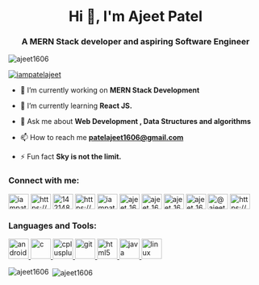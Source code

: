 <h1 align="center">Hi 👋, I'm Ajeet Patel</h1>
<h3 align="center">A MERN Stack developer and aspiring Software Engineer</h3>

<p align="left"> <img src="https://komarev.com/ghpvc/?username=ajeet1606&label=Profile%20views&color=0e75b6&style=flat" alt="ajeet1606" /> </p>


<p align="left"> <a href="https://twitter.com/iampatelajeet" target="blank"><img src="https://img.shields.io/twitter/follow/iampatelajeet?logo=twitter&style=for-the-badge" alt="iampatelajeet" /></a> </p>

- 🔭 I’m currently working on **MERN Stack Development**

- 🌱 I’m currently learning **React JS.**

- 💬 Ask me about **Web Development , Data Structures and algorithms**

- 📫 How to reach me **patelajeet1606@gmail.com**

- ⚡ Fun fact **Sky is not the limit.**

<h3 align="left">Connect with me:</h3>
<p align="left">
<a href="https://twitter.com/iampatelajeet" target="blank"><img align="center" src="https://cdn.jsdelivr.net/npm/simple-icons@3.0.1/icons/twitter.svg" alt="iampatelajeet" height="30" width="40" /></a>
<a href="https://linkedin.com/in/ajeet-patel/" target="blank"><img align="center" src="https://cdn.jsdelivr.net/npm/simple-icons@3.0.1/icons/linkedin.svg" alt="https://www.linkedin.com/in/ajeet-patel/" height="30" width="40" /></a>
<a href="https://stackoverflow.com/users/14214859/ajeet_1606" target="blank"><img align="center" src="https://cdn.jsdelivr.net/npm/simple-icons@3.0.1/icons/stackoverflow.svg" alt="14214859/ajeet_1606" height="30" width="40" /></a>
<a href="https://fb.com/patelajeet.ajeet/" target="blank"><img align="center" src="https://cdn.jsdelivr.net/npm/simple-icons@3.0.1/icons/facebook.svg" alt="https://www.facebook.com/patelajeet.ajeet/" height="30" width="40" /></a>
<a href="https://instagram.com/iampatelajeet" target="blank"><img align="center" src="https://cdn.jsdelivr.net/npm/simple-icons@3.0.1/icons/instagram.svg" alt="iampatelajeet" height="30" width="40" /></a>
<a href="https://www.codechef.com/users/ajeet_1606" target="blank"><img align="center" src="https://cdn.jsdelivr.net/npm/simple-icons@3.1.0/icons/codechef.svg" alt="ajeet_1606" height="30" width="40" /></a>
<a href="https://www.hackerrank.com/ajeet_1606" target="blank"><img align="center" src="https://cdn.jsdelivr.net/npm/simple-icons@3.0.1/icons/hackerrank.svg" alt="ajeet_1606" height="30" width="40" /></a>
<a href="https://codeforces.com/profile/ajeet_1606" target="blank"><img align="center" src="https://cdn.jsdelivr.net/npm/simple-icons@3.0.1/icons/codeforces.svg" alt="ajeet_1606" height="30" width="40" /></a>
<a href="https://www.leetcode.com/ajeet_1606" target="blank"><img align="center" src="https://cdn.jsdelivr.net/npm/simple-icons@3.0.1/icons/leetcode.svg" alt="ajeet_1606" height="30" width="40" /></a>
<a href="https://www.hackerearth.com/@ajeet_1606" target="blank"><img align="center" src="https://cdn.jsdelivr.net/npm/simple-icons@3.0.1/icons/hackerearth.svg" alt="@ajeet_1606" height="30" width="40" /></a>
<a href="https://auth.geeksforgeeks.org/user/https://auth.geeksforgeeks.org/user/patelajeet/profile" target="blank"><img align="center" src="https://cdn.jsdelivr.net/npm/simple-icons@3.0.1/icons/geeksforgeeks.svg" alt="https://auth.geeksforgeeks.org/user/patelajeet/profile" height="30" width="40" /></a>
</p>

<h3 align="left">Languages and Tools:</h3>
<p align="left"> <a href="https://developer.android.com" target="_blank"> <img src="https://devicons.github.io/devicon/devicon.git/icons/android/android-original-wordmark.svg" alt="android" width="40" height="40"/> </a> <a href="https://www.cprogramming.com/" target="_blank"> <img src="https://devicons.github.io/devicon/devicon.git/icons/c/c-original.svg" alt="c" width="40" height="40"/> </a> <a href="https://www.w3schools.com/cpp/" target="_blank"> <img src="https://devicons.github.io/devicon/devicon.git/icons/cplusplus/cplusplus-original.svg" alt="cplusplus" width="40" height="40"/> </a> <a href="https://git-scm.com/" target="_blank"> <img src="https://www.vectorlogo.zone/logos/git-scm/git-scm-icon.svg" alt="git" width="40" height="40"/> </a> <a href="https://www.w3.org/html/" target="_blank"> <img src="https://devicons.github.io/devicon/devicon.git/icons/html5/html5-original-wordmark.svg" alt="html5" width="40" height="40"/> </a> <a href="https://www.java.com" target="_blank"> <img src="https://devicons.github.io/devicon/devicon.git/icons/java/java-original-wordmark.svg" alt="java" width="40" height="40"/> </a> <a href="https://www.linux.org/" target="_blank"> <img src="https://devicons.github.io/devicon/devicon.git/icons/linux/linux-original.svg" alt="linux" width="40" height="40"/> </a> </p>

<p><img align="left" src="https://github-readme-stats.vercel.app/api/top-langs?username=ajeet1606&show_icons=true&locale=en&layout=compact" alt="ajeet1606" /></p>

<p>&nbsp;<img align="center" src="https://github-readme-stats.vercel.app/api?username=ajeet1606&show_icons=true&locale=en" alt="ajeet1606" /></p>
